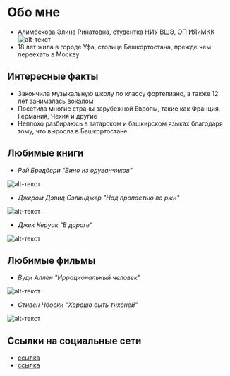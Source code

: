 # **Обо мне**
* Алимбекова Элина Ринатовна, студентка НИУ ВШЭ, ОП ИЯиМКК
![alt-текст](https://pp.userapi.com/c840729/v840729115/484bd/TExMAVBcPUY.jpg "Необязательный титул")
* 18 лет жила в городе Уфа, столице Башкортостана, прежде чем переехать в Москву 
## **Интересные факты**
* Закончила музыкальную школу по классу фортепиано, а также 12 лет занималась вокалом
* Посетила многие страны зарубежной Европы, такие как Франция, Германия, Чехия и другие
* Неплохо разбираюсь в татарском и башкирском языках благодаря тому, что выросла в Башкортостане
## **Любимые книги**
* *Рэй Брэдбери "Вино из одуванчиков"*

![alt-текст](https://bookz.ru/pics/wine.jpg "Необязательный титул")
* *Джером Дэвид Сэлинджер "Над пропастью во ржи"*

![alt-текст](https://bookz.ru/pics/sel_1.jpg "Необязательный титул")
* *Джек Керуак "В дороге"*

![alt-текст](https://j.livelib.ru/boocover/1000949321/o/c4b4/Dzhek_Keruak__V_doroge.jpeg "Необязательный титул")
## **Любимые фильмы**
* *Вуди Аллен "Иррациональный человек"*

![alt-текст](https://dostavka-diskov.ru/images/19f12.jpg "Необязательный титул")
* *Стивен Чбоски "Хорошо быть тихоней"*

![alt-текст](https://st.kp.yandex.net/im/poster/2/0/6/kinopoisk.ru-The-Perks-of-Being-a-Wallflower-2065991.jpg "Необязательный титул")
## **Ссылки на социальные сети**
- [ссылка](https://vk.com/ssuuxx)
- [ссылка](https://www.instagram.com/blzzzrd/)
